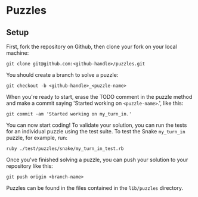 # Puzzles

## Setup

First, fork the repository on Github, then clone your fork on your local
machine:

    git clone git@github.com:<github-handle>/puzzles.git

You should create a branch to solve a puzzle: 

    git checkout -b <github-handle>_<puzzle-name>

When you're ready to start, erase the TODO comment in the puzzle method
and make a commit saying 'Started working on `<puzzle-name>`.', like this:

    git commit -am 'Started working on my_turn_in.'

You can now start coding! To validate your solution, you can run the
tests for an individual puzzle using the test suite. To test the Snake
`my_turn_in` puzzle, for example, run:

    ruby ./test/puzzles/snake/my_turn_in_test.rb

Once you've finished solving a puzzle, you can push your solution to
your repository like this:

    git push origin <branch-name>

Puzzles can be found in the files contained in the `lib/puzzles`
directory.
